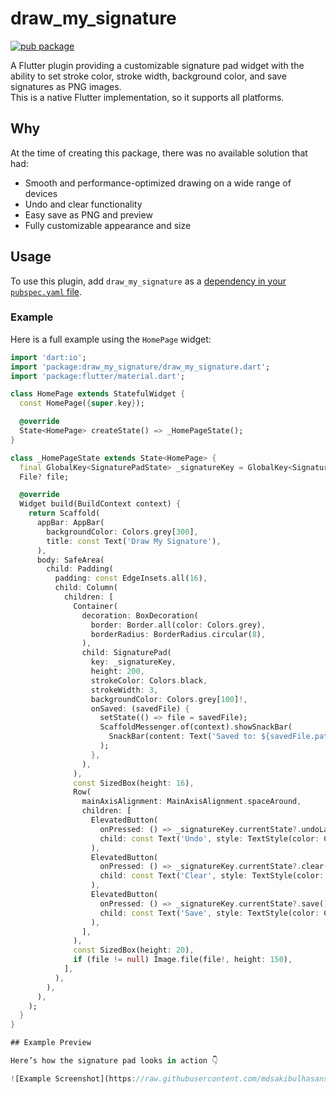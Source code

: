 # draw_my_signature

[![pub package](https://img.shields.io/pub/v/draw_my_signature.svg)](https://pub.dev/packages/draw_my_signature)

A Flutter plugin providing a customizable signature pad widget with the ability
to set stroke color, stroke width, background color, and save signatures as PNG images.  
This is a native Flutter implementation, so it supports all platforms.

## Why

At the time of creating this package, there was no available solution that had:

- Smooth and performance-optimized drawing on a wide range of devices  
- Undo and clear functionality  
- Easy save as PNG and preview  
- Fully customizable appearance and size  

## Usage

To use this plugin, add `draw_my_signature` as a
[dependency in your `pubspec.yaml` file](https://pub.dev/packages/draw_my_signature).

### Example

Here is a full example using the `HomePage` widget:

```dart
import 'dart:io';
import 'package:draw_my_signature/draw_my_signature.dart';
import 'package:flutter/material.dart';

class HomePage extends StatefulWidget {
  const HomePage({super.key});

  @override
  State<HomePage> createState() => _HomePageState();
}

class _HomePageState extends State<HomePage> {
  final GlobalKey<SignaturePadState> _signatureKey = GlobalKey<SignaturePadState>();
  File? file;

  @override
  Widget build(BuildContext context) {
    return Scaffold(
      appBar: AppBar(
        backgroundColor: Colors.grey[300],
        title: const Text('Draw My Signature'),
      ),
      body: SafeArea(
        child: Padding(
          padding: const EdgeInsets.all(16),
          child: Column(
            children: [
              Container(
                decoration: BoxDecoration(
                  border: Border.all(color: Colors.grey),
                  borderRadius: BorderRadius.circular(8),
                ),
                child: SignaturePad(
                  key: _signatureKey,
                  height: 200,
                  strokeColor: Colors.black,
                  strokeWidth: 3,
                  backgroundColor: Colors.grey[100]!,
                  onSaved: (savedFile) {
                    setState(() => file = savedFile);
                    ScaffoldMessenger.of(context).showSnackBar(
                      SnackBar(content: Text('Saved to: ${savedFile.path}')),
                    );
                  },
                ),
              ),
              const SizedBox(height: 16),
              Row(
                mainAxisAlignment: MainAxisAlignment.spaceAround,
                children: [
                  ElevatedButton(
                    onPressed: () => _signatureKey.currentState?.undoLastStroke(),
                    child: const Text('Undo', style: TextStyle(color: Colors.black)),
                  ),
                  ElevatedButton(
                    onPressed: () => _signatureKey.currentState?.clear(),
                    child: const Text('Clear', style: TextStyle(color: Colors.black)),
                  ),
                  ElevatedButton(
                    onPressed: () => _signatureKey.currentState?.save(),
                    child: const Text('Save', style: TextStyle(color: Colors.black)),
                  ),
                ],
              ),
              const SizedBox(height: 20),
              if (file != null) Image.file(file!, height: 150),
            ],
          ),
        ),
      ),
    );
  }
}

## Example Preview

Here’s how the signature pad looks in action 👇

![Example Screenshot](https://raw.githubusercontent.com/mdsakibulhasansanto/draw_my_signature/main/example/example.jpg)

